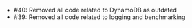 * #40: Removed all code related to DynamoDB as outdated
* #39: Removed all code related to logging and benchmarking
